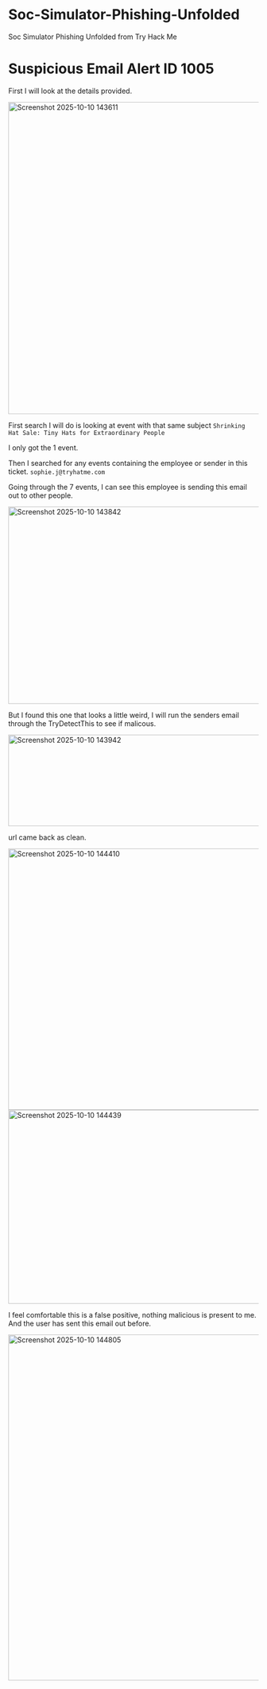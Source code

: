 # Soc-Simulator-Phishing-Unfolded

Soc Simulator Phishing Unfolded from Try Hack Me

# Suspicious Email Alert ID 1005

First I will look at the details provided.

<img width="1460" height="628" alt="Screenshot 2025-10-10 143611" src="https://github.com/user-attachments/assets/3f4d09b3-72cd-4349-a6c0-da2f114f997a" />

First search I will do is looking at event with that same subject `Shrinking Hat Sale: Tiny Hats for Extraordinary People`

I only got the 1 event.

Then I searched for any events containing the employee or sender in this ticket. `sophie.j@tryhatme.com`

Going through the 7 events, I can see this employee is sending this email out to other people.

<img width="736" height="397" alt="Screenshot 2025-10-10 143842" src="https://github.com/user-attachments/assets/9d7f1cf7-a937-4425-a91e-2637da5ba7c9" />

But I found this one that looks a little weird, I will run the senders email through the TryDetectThis to see if malicous.

<img width="753" height="184" alt="Screenshot 2025-10-10 143942" src="https://github.com/user-attachments/assets/60b36b6c-3870-4553-bf0e-6a2e187a0e74" />

url came back as clean.

<img width="1217" height="526" alt="Screenshot 2025-10-10 144410" src="https://github.com/user-attachments/assets/56f55777-5abe-42d0-83ae-a534d68da558" />

<img width="717" height="390" alt="Screenshot 2025-10-10 144439" src="https://github.com/user-attachments/assets/4b52c775-916c-4390-987e-5c6140fa39f2" />

I feel comfortable this is a false positive, nothing malicious is present to me. And the user has sent this email out before.

<img width="1405" height="696" alt="Screenshot 2025-10-10 144805" src="https://github.com/user-attachments/assets/5148c81e-b3f4-4a9a-9461-ccc78768655f" />

























